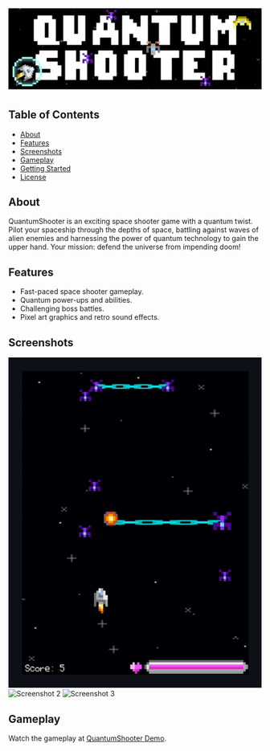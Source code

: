 ![QuantumShooter Banner](Assets/Images/banner.png)

## Table of Contents

- [About](#about)
- [Features](#features)
- [Screenshots](#screenshots)
- [Gameplay](#gameplay)
- [Getting Started](#getting-started)
- [License](#license)

## About

QuantumShooter is an exciting space shooter game with a quantum twist. Pilot your spaceship through the depths of space, battling against waves of alien enemies and harnessing the power of quantum technology to gain the upper hand. Your mission: defend the universe from impending doom!

## Features

- Fast-paced space shooter gameplay.
- Quantum power-ups and abilities.
- Challenging boss battles.
- Pixel art graphics and retro sound effects.

## Screenshots

![Screenshot 1](Assets/Images/screenshot1.png)
![Screenshot 2](Assets/Images/images/screenshot2.png)
![Screenshot 3](Assets/Images/images/screenshot3.png)

## Gameplay

Watch the gameplay at [QuantumShooter Demo](https://yourusername.github.io/QuantumShooter).
